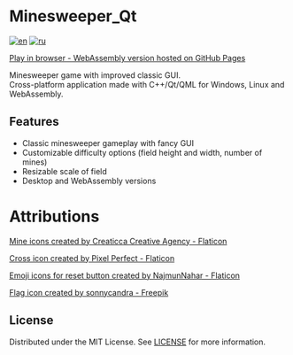 # Minesweeper_Qt

[![en](https://img.shields.io/badge/lang-en-blue.svg)](https://github.com/Dariarty/Minesweeper_Qt/blob/main/README.md)
[![ru](https://img.shields.io/badge/lang-ru-red.svg)](https://github.com/Dariarty/Minesweeper_Qt/blob/main/README.ru.md)

<a href="https://dariarty.github.io/Minesweeper_Qt/" title="GitHub Pages link">Play in browser - WebAssembly version hosted on GitHub Pages</a>

Minesweeper game with improved classic GUI.</br>
Cross-platform application made with C++/Qt/QML for Windows, Linux and WebAssembly.</br>

## Features

* Classic minesweeper gameplay with fancy GUI</br>
* Customizable difficulty options (field height and width, number of mines)</br>
* Resizable scale of field</br>
* Desktop and WebAssembly versions</br>

# Attributions
<a href="https://www.flaticon.com/free-icons/mine" title="mine icons">Mine icons created by Creaticca Creative Agency - Flaticon</a> </br>

<a href="https://www.flaticon.com/free-icon/close_1828666?term=cross&page=1&position=9&origin=search&related_id=1828666" title="cross icon">Cross icon created by Pixel Perfect - Flaticon</a> </br>

<a href="https://www.flaticon.com/packs/emojis-221" title="emoji icons">Emoji icons for reset button created by NajmunNahar - Flaticon</a> </br>

<a href="https://www.freepik.com/icon/flag_16771882#fromView=keyword&page=1&position=91&uuid=a58f54fa-5ea7-4ac9-9fae-a7f2fb24842f" title="flag icon">Flag icon created by sonnycandra - Freepik</a>

## License

Distributed under the MIT License. See [LICENSE](LICENSE) for more information.

